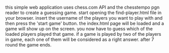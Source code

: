 this simple web application uses chess.com API and the chesstempo pgn reader to create a guessing game.
start opening the find-player.html file in your browser.
insert the username of the players you want to play with and then press the 'start game' button.
the index.html page will be loaded and a game will show up on the screen.
you now have to guess which of the loaded players played that game.
if a game is played by two of the players in game, each one of them will be considered as a right answer.
after 7 round the game ends.
